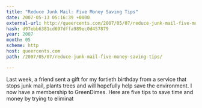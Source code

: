 ```yaml
---
title: "Reduce Junk Mail: Five Money Saving Tips"
date: 2007-05-13 05:16:39 +0000
external-url: http://queercents.com/2007/05/07/reduce-junk-mail-five-money-saving-tips/
hash: d97ebb6381cd697dffa989ec0d457879
year: 2007
month: 05
scheme: http
host: queercents.com
path: /2007/05/07/reduce-junk-mail-five-money-saving-tips/

---
```


Last week, a friend sent a gift for my fortieth birthday from a service that stops junk mail, plants trees and will hopefully help save the environment. I now have a membership to GreenDimes. Here are five tips to save time and money by trying to eliminat
